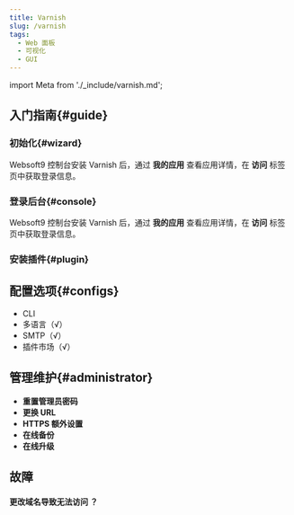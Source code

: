 ```yaml
---
title: Varnish
slug: /varnish
tags:
  - Web 面板
  - 可视化
  - GUI
---
```


import Meta from './_include/varnish.md';

<Meta name="meta" />

## 入门指南{#guide}

### 初始化{#wizard}

Websoft9 控制台安装 Varnish 后，通过 **我的应用** 查看应用详情，在 **访问** 标签页中获取登录信息。  

### 登录后台{#console}

Websoft9 控制台安装 Varnish 后，通过 **我的应用** 查看应用详情，在 **访问** 标签页中获取登录信息。  

### 安装插件{#plugin}

## 配置选项{#configs}

- CLI
- 多语言（√）
- SMTP（√）
- 插件市场（√）

## 管理维护{#administrator}

- **重置管理员密码**
- **更换 URL**
- **HTTPS 额外设置**
- **在线备份**
- **在线升级**

## 故障

#### 更改域名导致无法访问 ？